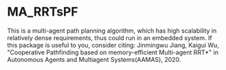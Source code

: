 # MA_RRTsPF
This is a multi-agent path planning algorithm, which has high scalability in relatively dense requirements, thus could run in an embedded system. If this package is useful to you, consider citing: Jinmingwu Jiang, Kaigui Wu, "Cooperative Pathfinding based on memory-efficient Multi-agent RRT*" in Autonomous Agents and Multiagent Systems(AAMAS), 2020.
